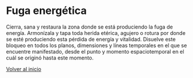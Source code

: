 # Fuga energética

Cierra, sana y restaura la zona donde se está produciendo la fuga de energía. Armonízala y tapa toda herida etérica, agujero o rotura por donde se esté produciendo esta pérdida de energía y vitalidad. Disuelve este bloqueo en todos los planos, dimensiones y líneas temporales en el que se encuentre manifestado, desde el punto y momento espaciotemporal en el cuál se originó hasta este momento.

[Volver al inicio](../index.md)
